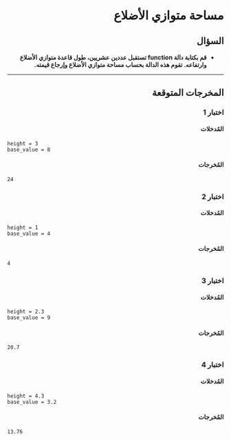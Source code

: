 # <div dir="rtl">مساحة متوازي الأضلاع</div>

## <div dir="rtl">السؤال</div>

<ul dir="rtl">
<li>
<b>
قم بكتابة دالة function تستقبل عددين عشريين، طول قاعدة متوازي الأضلاع وارتفاعه. تقوم هذه الدالة بحساب مساحة متوازي الأضلاع وإرجاع قيمته.
</b>
</li>
</ul>

---

## <div dir="rtl">المخرجات المتوقعة</div>

### <div dir="rtl">اختبار 1</div>

#### <div dir="rtl">المُدخلات</div>

```text
height = 3
base_value = 8
```

#### <div dir="rtl">المُخرجات</div>

```text
24
```

### <div dir="rtl">اختبار 2</div>

#### <div dir="rtl">المُدخلات</div>

```text
height = 1
base_value = 4
```

#### <div dir="rtl">المُخرجات</div>

```text
4
```

### <div dir="rtl">اختبار 3</div>

#### <div dir="rtl">المُدخلات</div>

```text
height = 2.3
base_value = 9
```

#### <div dir="rtl">المُخرجات</div>

```text
20.7
```

### <div dir="rtl">اختبار 4</div>

#### <div dir="rtl">المُدخلات</div>

```text
height = 4.3
base_value = 3.2
```

#### <div dir="rtl">المُخرجات</div>

```text
13.76
```